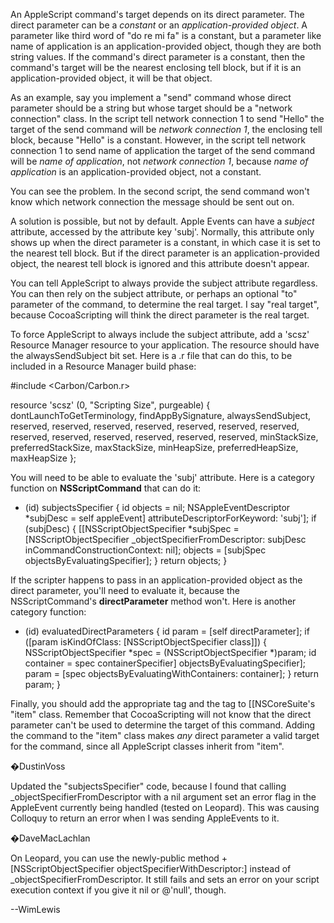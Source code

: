 

An AppleScript command's target depends on its direct parameter. The direct parameter can be a *constant* or an *application-provided object*. A parameter like     third word of "do re mi fa" is a constant, but a parameter like     name of application is an application-provided object, though they are both string values. If the command's direct parameter is a constant, then the command's target will be the nearest enclosing tell block, but if it is an application-provided object, it will be that object.

As an example, say you implement a "send" command whose direct parameter should be a string but whose target should be a "network connection" class. In the script     tell network connection 1 to send "Hello" the target of the send command will be *network connection 1*, the enclosing tell block, because "Hello" is a constant. However, in the script     tell network connection 1 to send name of application the target of the send command will be *name of application*, not *network connection 1*, because *name of application* is an application-provided object, not a constant.

You can see the problem. In the second script, the send command won't know which network connection the message should be sent out on.

A solution is possible, but not by default. Apple Events can have a *subject* attribute, accessed by the attribute key     'subj'. Normally, this attribute only shows up when the direct parameter is a constant, in which case it is set to the nearest tell block. But if the direct parameter is an application-provided object, the nearest tell block is ignored and this attribute doesn't appear.

You can tell AppleScript to always provide the subject attribute regardless. You can then rely on the subject attribute, or perhaps an optional "to" parameter of the command, to determine the real target. I say "real target", because CocoaScripting will think the direct parameter is the real target.

To force AppleScript to always include the subject attribute, add a     'scsz' Resource Manager resource to your application. The resource should have the     alwaysSendSubject bit set. Here is a .r file that can do this, to be included in a Resource Manager build phase:
    
#include <Carbon/Carbon.r>

resource 'scsz' (0, "Scripting Size", purgeable) {
    dontLaunchToGetTerminology,
    findAppBySignature,
    alwaysSendSubject,
    reserved, reserved, reserved, reserved,
    reserved, reserved, reserved, reserved,
    reserved, reserved, reserved, reserved,
    reserved,
    minStackSize,
    preferredStackSize,
    maxStackSize,
    minHeapSize,
    preferredHeapSize,
    maxHeapSize
};


You will need to be able to evaluate the     'subj' attribute. Here is a category function on **NSScriptCommand** that can do it:
    
- (id) subjectsSpecifier
{
    id objects = nil;
    NSAppleEventDescriptor *subjDesc = self appleEvent] attributeDescriptorForKeyword: 'subj'];
    if (subjDesc)
    {
        [[NSScriptObjectSpecifier *subjSpec = [NSScriptObjectSpecifier _objectSpecifierFromDescriptor: subjDesc
            inCommandConstructionContext: nil];
        objects = [subjSpec objectsByEvaluatingSpecifier];
    }
    return objects;
}


If the scripter happens to pass in an application-provided object as the direct parameter, you'll need to evaluate it, because the NSScriptCommand's **directParameter** method won't. Here is another category function:
    
- (id) evaluatedDirectParameters
{
    id param = [self directParameter];
    if ([param isKindOfClass: [NSScriptObjectSpecifier class]])
    {
        NSScriptObjectSpecifier *spec = (NSScriptObjectSpecifier *)param;
        id container = spec containerSpecifier] objectsByEvaluatingSpecifier];
        param = [spec objectsByEvaluatingWithContainers: container];
    }
    return param;
}


Finally, you should add the appropriate     <responds-to> tag and the     <cocoa method=""/> tag to [[NSCoreSuite's "item" class. Remember that CocoaScripting will not know that the direct parameter can't be used to determine the target of this command. Adding the command to the "item" class makes *any* direct parameter a valid target for the command, since all AppleScript classes inherit from "item".

�DustinVoss

Updated the "subjectsSpecifier" code, because I found that calling _objectSpecifierFromDescriptor with a nil argument set an error flag in the AppleEvent currently being handled (tested on Leopard). This was causing Colloquy to return an error when I was sending AppleEvents to it.

�DaveMacLachlan

On Leopard, you can use the newly-public method +[NSScriptObjectSpecifier objectSpecifierWithDescriptor:] instead of _objectSpecifierFromDescriptor. It still fails and sets an error on your script execution context if you give it nil or @'null', though.

--WimLewis
